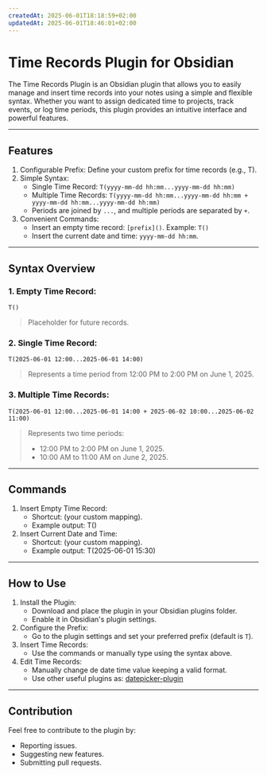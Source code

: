 ```yaml
---
createdAt: 2025-06-01T18:18:59+02:00
updatedAt: 2025-06-01T18:46:01+02:00
---
```

# Time Records Plugin for Obsidian
The Time Records Plugin is an Obsidian plugin that allows you to easily manage and insert time records into your notes using a simple and flexible syntax. Whether you want to assign dedicated time to projects, track events, or log time periods, this plugin provides an intuitive interface and powerful features.

---
## Features
1. Configurable Prefix: Define your custom prefix for time records (e.g., T).
2. Simple Syntax:
	- Single Time Record: `T(yyyy-mm-dd hh:mm...yyyy-mm-dd hh:mm)`
	- Multiple Time Records: `T(yyyy-mm-dd hh:mm...yyyy-mm-dd hh:mm + yyyy-mm-dd hh:mm...yyyy-mm-dd hh:mm)`
	- Periods are joined by `...`, and multiple periods are separated by `+`.
3. Convenient Commands:
	- Insert an empty time record: `[prefix]()`. Example: `T()`
	- Insert the current date and time: `yyyy-mm-dd hh:mm`.
---
## Syntax Overview
### 1. Empty Time Record:
```
T()
```
> Placeholder for future records.
### 2. Single Time Record:
```
T(2025-06-01 12:00...2025-06-01 14:00)
```
> Represents a time period from 12:00 PM to 2:00 PM on June 1, 2025.

### 3. Multiple Time Records:
```
T(2025-06-01 12:00...2025-06-01 14:00 + 2025-06-02 10:00...2025-06-02 11:00)
```
> Represents two time periods:
>- 12:00 PM to 2:00 PM on June 1, 2025.
>- 10:00 AM to 11:00 AM on June 2, 2025.
---
## Commands

1. Insert Empty Time Record:
	- Shortcut: (your custom mapping).
	- Example output: T()
2. Insert Current Date and Time:
	- Shortcut: (your custom mapping).
	- Example output: T(2025-06-01 15:30)
---
## How to Use

1. Install the Plugin:
	- Download and place the plugin in your Obsidian plugins folder.
	- Enable it in Obsidian's plugin settings.
2. Configure the Prefix:
	- Go to the plugin settings and set your preferred prefix (default is `T`).
3. Insert Time Records:
	- Use the commands or manually type using the syntax above.
4. Edit Time Records:
	- Manually change de date time value keeping a valid format.
	- Use other useful plugins as: [datepicker-plugin](https://github.com/joycode-hub/datepicker-plugin)
---
## Contribution
Feel free to contribute to the plugin by:
- Reporting issues.
- Suggesting new features.
- Submitting pull requests.